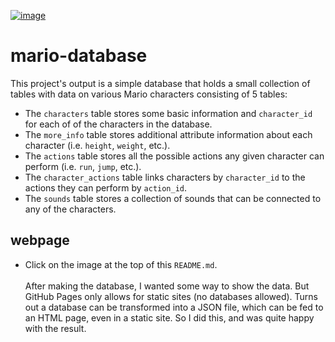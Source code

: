 [![image](https://github.com/user-attachments/assets/84a91555-87d9-4565-96d2-752b7700a1e2)](https://macrisconstantine.github.io/mario-database/)
# mario-database
This project's output is a simple database that holds a small collection of tables with data on various Mario characters consisting of 5 tables:
- The `characters` table stores some basic information and `character_id` for each of of the characters in the database.
- The `more_info` table stores additional attribute information about each character (i.e. `height`, `weight`, etc.).
- The `actions` table stores all the possible actions any given character can perform (i.e. `run`, `jump`, etc.).
- The `character_actions` table links characters by `character_id` to the actions they can perform by `action_id`.
- The `sounds` table stores a collection of sounds that can be connected to any of the characters.
## webpage
- Click on the image at the top of this `README.md`.
<br><br>After making the database, I wanted some way to show the data. But GitHub Pages only allows for static sites (no databases allowed). Turns out a database can be transformed into a JSON file, which can be fed to an HTML page, even in a static site. So I did this, and was quite happy with the result. 
